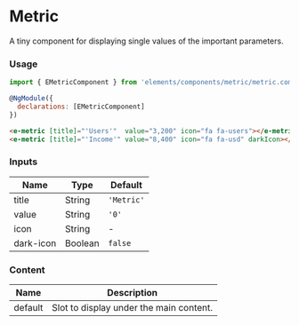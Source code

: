 # Metric

A tiny component for displaying single values of the important parameters.

<!-- STORY -->

### Usage

```js
import { EMetricComponent } from 'elements/components/metric/metric.component';

@NgModule({
  declarations: [EMetricComponent]
})
```
```html
<e-metric [title]="'Users'"  value="3,200" icon="fa fa-users"></e-metric>
<e-metric [title]="'Income'" value="8,400" icon="fa fa-usd" darkIcon></e-metric>
```

### Inputs

| Name      | Type     | Default      |
|-----------|----------|--------------|
| title     | String   | `'Metric'`   |
| value     | String   | `'0'`        |
| icon      | String   | -            |
| dark-icon | Boolean  | `false`      |

### Content

| Name      | Description |
|-----------|-------------|
| default   | Slot to display under the main content. |
